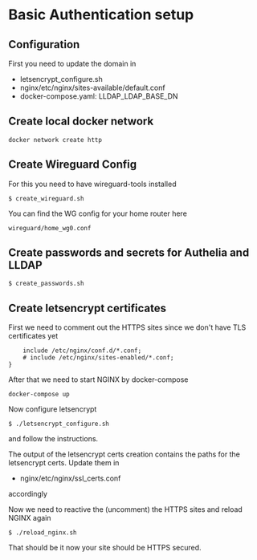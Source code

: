 # Basic Authentication setup

## Configuration
First you need to update the domain in 
- letsencrypt_configure.sh
- nginx/etc/nginx/sites-available/default.conf
- docker-compose.yaml: LLDAP_LDAP_BASE_DN

## Create local docker network
```code
docker network create http 
```

## Create Wireguard Config 
For this you need to have wireguard-tools installed

```code
$ create_wireguard.sh 
```

You can find the WG config for your home router here
```code
wireguard/home_wg0.conf 
```

## Create passwords and secrets for Authelia and LLDAP

```code
$ create_passwords.sh 
```

## Create letsencrypt certificates
First we need to comment out the HTTPS sites since we don't have TLS certificates yet

```code
    include /etc/nginx/conf.d/*.conf;
    # include /etc/nginx/sites-enabled/*.conf;
}
```

After that we need to start NGINX by docker-compose
```code
docker-compose up
```

Now configure letsencrypt
```code
$ ./letsencrypt_configure.sh
```
and follow the instructions.

The output of the letsencrypt certs creation contains the paths for the letsencrypt certs. Update them in  
- nginx/etc/nginx/ssl_certs.conf

accordingly

Now we need to reactive the (uncomment) the HTTPS sites and reload NGINX again
```code
$ ./reload_nginx.sh
``` 

That should be it now your site should be HTTPS secured.